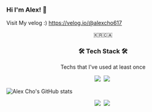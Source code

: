 ### Hi I'm Alex! 👋
Visit My velog :)
https://velog.io/@alexcho617


<p align="center">
🇰🇷🇨🇦
</p>

<h3 align="center">🛠 Tech Stack 🛠</h3>


<p align="center"> Techs that I've used at least once </p>

<p align="center">
  <img src="https://img.shields.io/badge/Python-3766AB?style=flat-square&logo=Swift&logoColor=white"/></a>&nbsp 
  <img src="https://img.shields.io/badge/Java-007396?style=flat-square&logo=Flutter&logoColor=white"/></a>&nbsp 
</p>

![Alex Cho's GitHub stats](https://github-readme-stats.vercel.app/api?username=alexcho617&show_icons=true&theme=swift)


<p align="center">
  <a href="https://velog.io/@alexcho617"><img src="https://img.shields.io/badge/Tech%20Blog-11B48A?style=flat-square&logo=Vimeo&logoColor=white&link=https://velog.io/@alexcho617"/></a>&nbsp
  <a href="https://www.instagram.com/itssungjin/"><img src="https://img.shields.io/badge/Instagram-E4405F?style=flat-square&logo=Instagram&logoColor=white&link=https://www.instagram.com/itssungjin/"/></a>&nbsp
</p>
